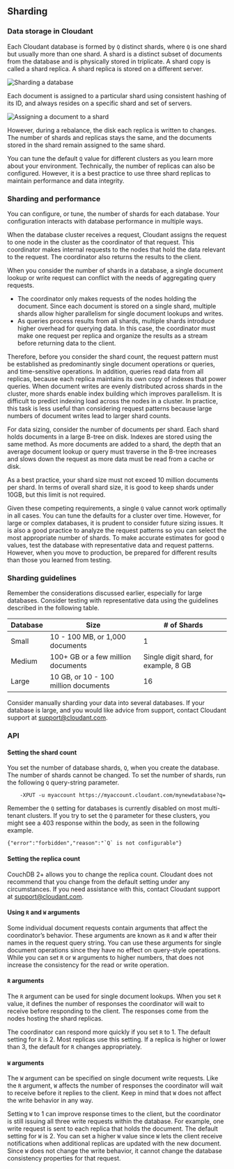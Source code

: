 ## Sharding

###	 Data storage in Cloudant

Each Cloudant database is formed by `Q` distinct shards, where `Q` is one shard but usually more than one shard. A shard is a distinct subset of documents from the database and is physically stored in triplicate. A shard copy is called a shard replica. A shard replica is stored on a different server.

![Sharding a database](images/shardflow.png)

Each document is assigned to a particular shard using consistent hashing of its ID, and always resides on a specific shard and set of servers. 

![Assigning a document to a shard](images/shardflow2.png)

However, during a rebalance, the disk each replica is written to changes. The number of shards and replicas stays the same, and the documents stored in the shard remain assigned to the same shard. 

You can tune the default `Q` value for different clusters as you learn more about your environment. Technically, the number of replicas can also be configured. However, it is a best practice to use three shard replicas to maintain performance and data integrity. 

###	Sharding and performance

You can configure, or tune, the number of shards for each database. Your configuration interacts with database performance in multiple ways.

When the database cluster receives a request, Cloudant assigns the request to one node in the cluster as the coordinator of that request. This coordinator makes internal requests to the nodes that hold the data relevant to the request. The coordinator also returns the results to the client.

When you consider the number of shards in a database, a single document lookup or write request can conflict with the needs of aggregating query requests.

*	The coordinator only makes requests of the nodes holding the document. Since each document is stored on a single shard, multiple shards allow higher parallelism for single document lookups and writes. 
*	As queries process results from all shards, multiple shards introduce higher overhead for querying data. In this case, the coordinator must make one request per replica and organize the results as a stream before returning data to the client.

Therefore, before you consider the shard count, the request pattern must be established as predominantly single document operations or queries, and time-sensitive operations. In addition, queries read data from all replicas, because each replica maintains its own copy of indexes that power queries. When document writes are evenly distributed across shards in the cluster, more shards enable index building which improves parallelism. It is difficult to predict indexing load across the nodes in a cluster. In practice, this task is less useful than considering request patterns because large numbers of document writes lead to larger shard counts.

For data sizing, consider the number of documents per shard. Each shard holds documents in a large B-tree on disk. Indexes are stored using the same method. As more documents are added to a shard, the depth that an average document lookup or query must traverse in the B-tree increases and slows down the request as more data must be read from a cache or disk.

As a best practice, your shard size must not exceed 10 million documents per shard. In terms of overall shard size, it is good to keep shards under 10GB, but this limit is not required. 

Given these competing requirements, a single `Q` value cannot work optimally in all cases. You can tune the defaults for a cluster over time. However, for large or complex databases, it is prudent to consider future sizing issues. It is also a good practice to analyze the request patterns so you can select the most appropriate number of shards. To make accurate estimates for good `Q` values, test the database with representative data and request patterns. However, when you move to production, be prepared for different results than those you learned from testing.  

###	Sharding guidelines

Remember the considerations discussed earlier, especially for large databases. Consider testing with representative data using the guidelines described in the following table. 

| Database | Size | # of Shards |
|------|------|-------------|
| Small | 10 - 100 MB, or 1,000 documents | 1 |
| Medium | 100+ GB or a few million documents | Single digit shard, for example, 8 GB |
| Large | 10 GB, or 10 - 100 million documents | 16 |

Consider manually sharding your data into several databases. If your database is large, and you would like advice from support, contact Cloudant support at support@cloudant.com.

###	API

####	Setting the shard count

You set the number of database shards, `Q`, when you create the database. The number of shards cannot be changed. To set the number of shards, run the following `Q` query-string parameter. 

```curl
	-XPUT -u myaccount https://myaccount.cloudant.com/mynewdatabase?q=
```

Remember the `Q` setting for databases is currently disabled on most multi-tenant clusters. If you try to set the `Q` parameter for these clusters, you might see a 403 response within the body, as seen in the following example. 

```
{"error":"forbidden","reason":"`Q` is not configurable"}
```

####	Setting the replica count

CouchDB 2+ allows you to change the replica count. Cloudant does not recommend that you change from the default setting under any circumstances. If you need assistance with this, contact Cloudant support at support@cloudant.com.

####	Using `R` and `W` arguments

Some individual document requests contain arguments that affect the coordinator’s behavior. These arguments are known as `R` and `W` after their names in the request query string. You can use these arguments for single document operations since they have no effect on query-style operations. While you can set `R` or `W` arguments to higher numbers, that does not increase the consistency for the read or write operation. 

####	`R` arguments

The `R` argument can be used for single document lookups. When you set `R` value, it defines the number of responses the coordinator will wait to receive before responding to the client. The responses come from the nodes hosting the shard replicas. 

The coordinator can respond more quickly if you set `R` to 1. The default setting for `R` is 2. Most replicas use this setting. If a replica is higher or lower than 3, the default for `R` changes appropriately.

####	`W` arguments

The `W` argument can be specified on single document write requests. Like the `R` argument, `W` affects the number of responses the coordinator will wait to receive before it replies to the client. Keep in mind that `W` does not affect the write behavior in any way.

Setting `W` to 1 can improve response times to the client, but the coordinator is still issuing all three write requests within the database. For example, one write request is sent to each replica that holds the document. The default setting for `W` is 2. You can set a higher `W` value since `W` lets the client receive notifications when additional replicas are updated with the new document. Since `W` does not change the write behavior, it cannot change the database consistency properties for that request.
